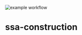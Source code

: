 ![example workflow](https://github.com/epanteleev/ssa-construction/actions/workflows/maven.yml/badge.svg)
# ssa-construction

